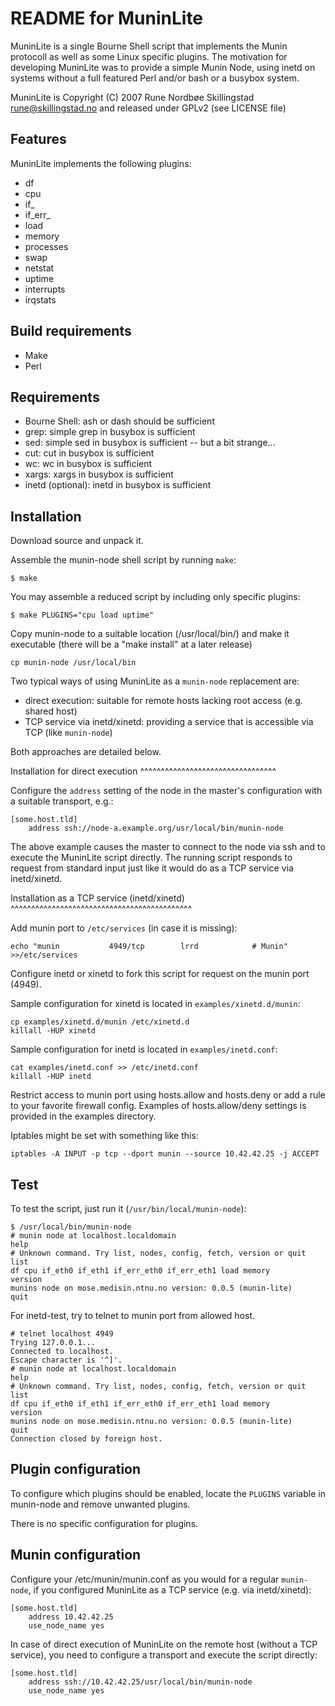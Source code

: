README for MuninLite
====================

MuninLite is a single Bourne Shell script that implements the Munin
protocoll as well as some Linux specific plugins. The motivation for
developing MuninLite was to provide a simple Munin Node, using inetd
on systems without a full featured Perl and/or bash or a busybox
system.

MuninLite is Copyright (C) 2007 Rune Nordbøe Skillingstad
<rune@skillingstad.no> and released under GPLv2 (see LICENSE file)

Features
--------
MuninLite implements the following plugins:
* df
* cpu
* if_
* if_err_
* load
* memory
* processes
* swap
* netstat
* uptime
* interrupts
* irqstats

Build requirements
------------------
* Make
* Perl

Requirements
------------
* Bourne Shell: ash or dash should be sufficient
* grep: simple grep in busybox is sufficient
* sed: simple sed in busybox is sufficient -- but a bit strange...
* cut: cut in busybox is sufficient
* wc: wc in busybox is sufficient
* xargs: xargs in busybox is sufficient
* inetd (optional): inetd in busybox is sufficient

Installation
------------
Download source and unpack it.

Assemble the munin-node shell script by running `make`:
```shell
$ make
```

You may assemble a reduced script by including only specific plugins:
```shell
$ make PLUGINS="cpu load uptime"
```

Copy munin-node to a suitable location (/usr/local/bin/) and make it
executable (there will be a "make install" at a later release)

```shell
cp munin-node /usr/local/bin
```

Two typical ways of using MuninLite as a `munin-node` replacement are:

* direct execution: suitable for remote hosts lacking root access (e.g. shared host)
* TCP service via inetd/xinetd: providing a service that is accessible via TCP (like `munin-node`)

Both approaches are detailed below.


Installation for direct execution
^^^^^^^^^^^^^^^^^^^^^^^^^^^^^^^^^

Configure the `address` setting of the node in the master's configuration with
a suitable transport, e.g.:
```
[some.host.tld]
    address ssh://node-a.example.org/usr/local/bin/munin-node
```

The above example causes the master to connect to the node via ssh and to
execute the MuninLite script directly.  The running script responds to request
from standard input just like it would do as a TCP service via inetd/xinetd.


Installation as a TCP service (inetd/xinetd)
^^^^^^^^^^^^^^^^^^^^^^^^^^^^^^^^^^^^^^^^^^^^

Add munin port to `/etc/services` (in case it is missing):
```shell
echo "munin           4949/tcp        lrrd            # Munin" >>/etc/services
```

Configure inetd or xinetd to fork this script for request on the
munin port (4949).

Sample configuration for xinetd is located in `examples/xinetd.d/munin`:
```shell
cp examples/xinetd.d/munin /etc/xinetd.d
killall -HUP xinetd
```

Sample configuration for inetd is located in `examples/inetd.conf`:
```shell
cat examples/inetd.conf >> /etc/inetd.conf
killall -HUP inetd
```

Restrict access to munin port using hosts.allow and
hosts.deny or add a rule to your favorite firewall config.
Examples of hosts.allow/deny settings is provided in the examples
directory.

Iptables might be set with something like this:
```shell
iptables -A INPUT -p tcp --dport munin --source 10.42.42.25 -j ACCEPT
```

Test
----
To test the script, just run it (`/usr/bin/local/munin-node`):
```shell
$ /usr/local/bin/munin-node
# munin node at localhost.localdomain
help
# Unknown command. Try list, nodes, config, fetch, version or quit
list
df cpu if_eth0 if_eth1 if_err_eth0 if_err_eth1 load memory
version
munins node on mose.medisin.ntnu.no version: 0.0.5 (munin-lite)
quit
```

For inetd-test, try to telnet to munin port from allowed host.
```shell
# telnet localhost 4949
Trying 127.0.0.1...
Connected to localhost.
Escape character is '^]'.
# munin node at localhost.localdomain
help
# Unknown command. Try list, nodes, config, fetch, version or quit
list
df cpu if_eth0 if_eth1 if_err_eth0 if_err_eth1 load memory
version
munins node on mose.medisin.ntnu.no version: 0.0.5 (munin-lite)
quit
Connection closed by foreign host.
```


Plugin configuration
--------------------
To configure which plugins should be enabled, locate the `PLUGINS`
variable in munin-node and remove unwanted plugins.

There is no specific configuration for plugins.

Munin configuration
-------------------
Configure your /etc/munin/munin.conf as you would for a regular
`munin-node`, if you configured MuninLite as a TCP service (e.g. via
inetd/xinetd):

```
[some.host.tld]
    address 10.42.42.25
    use_node_name yes
```

In case of direct execution of MuninLite on the remote host (without a TCP
service), you need to configure a transport and execute the script directly:
```
[some.host.tld]
    address ssh://10.42.42.25/usr/local/bin/munin-node
    use_node_name yes
```
